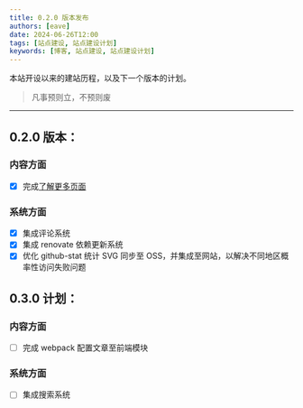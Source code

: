 ```yaml
---
title: 0.2.0 版本发布
authors: [eave]
date: 2024-06-26T12:00
tags: [站点建设, 站点建设计划]
keywords: [博客, 站点建设, 站点建设计划]
---
```


本站开设以来的建站历程，以及下一个版本的计划。

> 凡事预则立，不预则废

---

<!-- truncate -->

## 0.2.0 版本：

### 内容方面

- [x] 完成[了解更多页面](/about)

### 系统方面

- [x] 集成评论系统
- [x] 集成 renovate 依赖更新系统
- [x] 优化 github-stat 统计 SVG 同步至 OSS，并集成至网站，以解决不同地区概率性访问失败问题

## 0.3.0 计划：

### 内容方面

- [ ] 完成 webpack 配置文章至前端模块

### 系统方面

- [ ] 集成搜索系统
